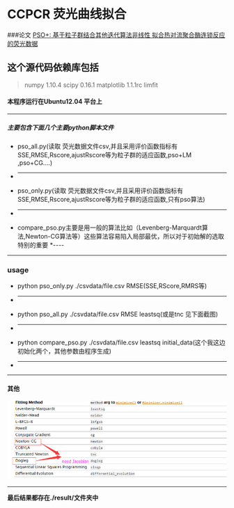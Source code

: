 # CCPCR 荧光曲线拟合

###论文
[PSO+: 基于粒子群结合其他迭代算法非线性
拟合热对流聚合酶连锁反应的荧光数据](http://www.hxyx.com/fileHXYY/PIC/swyxgcxzz/newcreate/swyxgcxzz-36-3-fuda_online.pdf)


## 这个源代码依赖库包括
> numpy 1.10.4
> scipy  0.16.1
> matplotlib 1.1.1rc
> limfit

#### 本程序运行在Ubuntu12.04 平台上

********

##### 主要包含下面几个主要python脚本文件

* pso_all.py(读取 荧光数据文件csv,并且采用评价函数指标有SSE,RMSE,Rscore,ajustRscore等为粒子群的适应函数,pso+LM ,pso+CG....)
* ---
* pso_only.py(读取 荧光数据文件csv,并且采用评价函数指标有SSE,RMSE,Rscore,ajustRscore等为粒子群的适应函数,只有pso算法)
* ----
* compare_pso.py主要是用一般的算法比如（Levenberg-Marquardt算法,Newton-CG算法等）这些算法容易陷入局部最优，所以对于初始解的选取特别的重要
*----
************
### usage
* python pso_only.py ./csvdata/file.csv RMSE(SSE,RScore,RMRS等) 
* ----
* python pso_all.py ./csvdata/file.csv RMSE leastsq(或是tnc 见下面截图)

* ----
* python compare_pso.py ./csvdata/file.csv leastsq initial_data(这个我这边初始化两个，其他参数由程序生成) 
* ----

*********************************
#### 其他
![Alt text](./image/1.png)
***********************************
**最后结果都存在./result/文件夹中**

